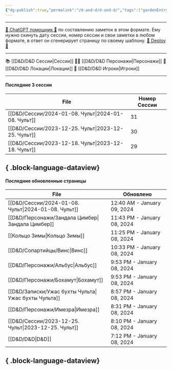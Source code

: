 ```yaml
---
{"dg-publish":true,"permalink":"/d-and-d/d-and-d/","tags":["gardenEntry"],"created":"2023-07-17T11:16:40.000+04:00","updated":"2024-01-08T19:12:37.432+04:00"}
---
```



---
[ 🤖 ChatGPT помощник 🤖](https://chat.openai.com/g/g-MHo60ZEsx-note-assistant) по составлению заметок в этом формате. Ему нужно скинуть дату сессии, номер сессии и свои заметки в любом формате, в ответ он сгенерирует страницу по своему шаблону. 
[🚀 Deploy 🚀](https://vercel.com/elks-projects/elk21-dnd-notes-h8pc)

---

 📚 [[D&D/D&D Сессии\|Сессии]] 
 🧙‍♂️ [[D&D/D&D Персонажи\|Персонажи]] 
 🏰 [[D&D/D&D Локации\|Локации]]
 👥 [[D&D/D&D Игроки\|Игроки]]

---
#### Последние 3 сессии

| File                                                   | Номер Сессии |
| ------------------------------------------------------ | ------------ |
| [[D&D/Сессии/2024-01-08. Чульт\|2024-01-08. Чульт]] | 31           |
| [[D&D/Сессии/2023-12-25. Чульт\|2023-12-25. Чульт]] | 30           |
| [[D&D/Сессии/2023-12-18. Чульт\|2023-12-18. Чульт]] | 29           |

{ .block-language-dataview}
---
#### Последние обновленные страницы

| File                                                    | Обновлено                   |
| ------------------------------------------------------- | --------------------------- |
| [[D&D/Сессии/2024-01-08. Чульт\|2024-01-08. Чульт]]  | 12:40 AM - January 09, 2024 |
| [[D&D/Персонажи/Зандала Цимбер\|Зандала Цимбер]]     | 11:43 PM - January 08, 2024 |
| [[Кольцо Зимы\|Кольцо Зимы]]                         | 11:25 PM - January 08, 2024 |
| [[D&D/Сопартийцы/Винс\|Винс]]                        | 10:33 PM - January 08, 2024 |
| [[D&D/Персонажи/Альбус\|Альбус]]                     | 9:53 PM - January 08, 2024  |
| [[D&D/Персонажи/Бохамут\|Бохамут]]                   | 9:53 PM - January 08, 2024  |
| [[D&D/Записки/Ужас бухты Чульта\|Ужас бухты Чульта]] | 8:57 PM - January 08, 2024  |
| [[D&D/Персонажи/Имезра\|Имезра]]                     | 8:31 PM - January 08, 2024  |
| [[D&D/Сессии/2023-12-25. Чульт\|2023-12-25. Чульт]]  | 8:10 PM - January 08, 2024  |
| [[D&D/D&D\|D&D]]                                     | 7:12 PM - January 08, 2024  |

{ .block-language-dataview}
---
